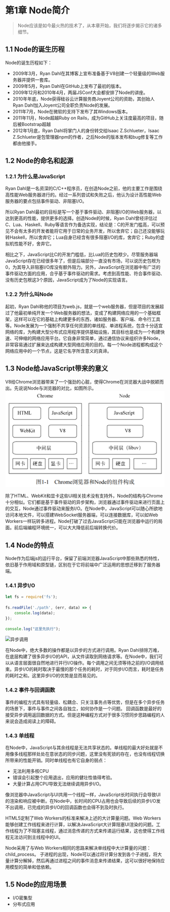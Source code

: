 # 第1章 Node简介
> Node应该是如今最火热的技术了，从本章开始，我们将逐步揭示它的诸多细节。

## 1.1 Node的诞生历程
Node的诞生历程如下：
- 2009年3月，Ryan Dahl在其博客上宣布准备基于V8创建一个轻量级的Web服务器并提供一套库。
- 2009年5月，Ryan Dahl在GitHub上发布了最初的版本。
- 2009年12月和2010年4月，两届JSConf大会都安排了Node的讲座。
- 2010年年底，Node获得硅谷云计算服务商Joyent公司的资助，其创始人Ryan Dahl加入Joyent公司全职负责Node的发展。
- 2011年7月，Node在微软的支持下发布了其Windows版本。
- 2011年11月，Node超越Ruby on Rails，成为GitHub上关注度最高的项目，随后被Bootstrap超越
- 2012年1月底，Ryan Dahl将掌门人的身份转交给Isaac Z.Schlueter，Isaac Z.Schlueter是包管理器npm的作者，之后Node的版本发布和bug修复等工作都由他接手。

## 1.2 Node的命名和起源
### 1.2.1 为什么是JavaScript
Ryan Dahl是一名资深的C/C++程序员，在创造Node之前，他的主要工作是围绕高性能Web服务器进行的。经过一系列尝试和失败之后，他认为设计高性能Web服务器的要点包括事件驱动、非阻塞I/O。

所以Ryan Dahl最初的目标是写一个基于事件驱动、非阻塞I/O的Web服务器，以达到更高的性能，提供更多的选择。创造Node的时候，Ryan Dahl曾经评估过C、Lua、Haskell、Ruby等语言作为备选实现，结论是：C的开发门槛高，可以预见不会有太多的开发者能将它用于日常的业务开发，所以舍弃它；自己还没能够玩转Haskell，所以舍弃它；Lua自身已经含有很多阻塞I/O的库，舍弃它；Ruby的虚拟机性能不好，舍弃它。

相比之下，JavaScript比C的开发门槛低，比Lua的历史包袱少。尽管服务器端JavaScript存在已经很多年了，但是后端部分一直没有市场，可以说历史包袱为0，为其导入非阻塞I/O库没有额外阻力。另外，JavaScript在浏览器中有广泛的事件驱动方面的应用，合乎基于事件驱动的需求。考虑到高性能、符合事件驱动、没有历史包袱这3个原因，JavaScript成为了Node的实现语言。

### 1.2.2 为什么叫Node
起初，Ryan Dahl称他的项目为web.js，就是一个web服务器，但是项目的发展超过了他最初单纯开发一个Web服务器的想法，变成了构建网络应用的一个基础框架，这样可以在它的基础上构建更多的东西，诸如服务器、客户端、命令行工具等。Node发展为一个强制不共享任何资源的单线程、单进程系统，包含十分适宜网络的库，为构建大型分布式应用程序提供基础设施，其目标也是成为一个构建快速、可伸缩的网络应用平台。它自身非常简单，通过通信协议来组织许多Node，非常容易通过扩展来达成构建大型网络应用的目的。每一个Node进程都构成这个网络应用中的一个节点，这是它名字所含意义的真谛。

## 1.3 Node给JavaScript带来的意义
V8给Chrome浏览器带来了一个强劲的心脏，使得Chrome在浏览器大战中脱颖而出。先说说Node与浏览器的对比，如图所示。
![Chrome和Node组件构建](./images/ch01-1.png)

除了HTML、WebKit和显卡这些UI相关技术没有支持外，Node的结构与Chrome十分相似。它们都是基于事件驱动的异步架构，浏览器通过事件驱动来进行页面上的交互，Node通过事件驱动来服务I/O。在Node中，JavaScript可以随心所欲地访问本地文件，可以搭建WebSocket服务器端，可以连接数据库，可以如Web Workers一样玩转多进程。Node打破了过去JavaScript只能在浏览器中运行的局面。前后端编程环境统一，可以大大降低前后端转换代价。

## 1.4 Node的特点
Node作为后端js的运行平台，保留了前端浏览器JavaScript中那些熟悉的特性，依旧基于作用域和原型链，区别在于它将前端中广泛运用的思想迁移到了服务器端。

### 1.4.1 异步I/O
```js
let fs = require('fs');

fs.readFile('./path', (err, data) => {
    console.log(data);
});

console.log("这里先执行");
```
![异步调用](./ch01-2.png)

在Node中，绝大多数的操作都是以异步的方式进行调用。Ryan Dahl排除万难，在底层构建了很多异步I/O的API，从文件读取到网络请求等。在Node中，我们可以从语言层面很自然地进行并行I/O操作。每个调用之间无须等待之前的I/O调用结束。异步I/O的耗时取决于最慢的那个任务的耗时，对于同步I/O而言，耗时是任务的耗时之和。这里异步I/O的优势是显而易见的。

### 1.4.2 事件与回调函数
事件的编程方式具有轻量级、松耦合、只关注事务点等优势，但是在多个异步任务的场景下，事件与事件之间各自独立，如何协作是一个问题。
回调函数是最好的接受异步调用返回数据的方式。但是这种编程方式对于很多习惯同步思路编程的人来说会造成阅读上的障碍。

### 1.4.3 单线程
在Node中，JavaScript与其余线程是无法共享状态的。单线程的最大好处就是不用像多线程那样处处在意状态的同步问题，这里没有死锁的存在，也没有线程切换所带来的性能开销。同时单线程也有它自身的弱点：
- 无法利用多核CPU
- 错误会引起整个应用退出，应用的健壮性值得考验。
- 大量计算占用CPU导致无法继续调用异步I/O。

像浏览器中JavaScript与UI共用一个线程一样，JavaScript长时间执行会导致UI的渲染和响应被中断。在Node中，长时间的CPU占用也会导致后续的异步I/O发不出调用，已完成的异步I/O的回调函数也会得不到及时执行。

HTML5定制了Web Workers的标准来解决上述的大计算量问题。Web Workers能够创建工作线程来进行计算，以解决JavaScript大计算阻塞UI渲染的问题。工作线程为了不阻塞主线程，通过消息传递的方式来传递运行结果，这也使得工作线程无法访问到主线程中的UI。

Node采用了与Web Workers相同的思路来解决单线程中大计算量的问题：child_process。
子进程的出现，Node可以通过将计算分发到各个子进程，将大量计算分解掉，然后再通过进程之间的事件消息来传递结果，这可以很好地保持应用模型的简单和低依赖。

## 1.5 Node的应用场景
- I/O密集型
- 分布式应用